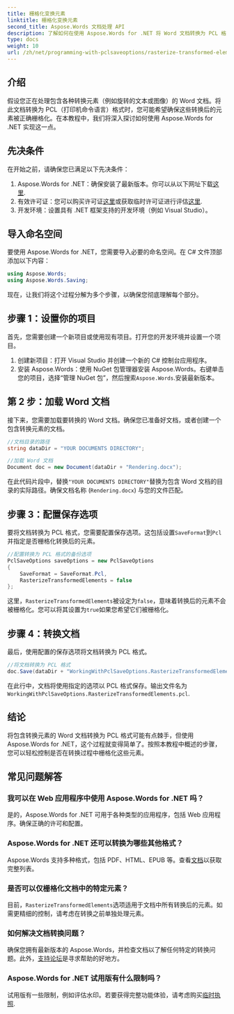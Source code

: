 ```yaml
---
title: 栅格化变换元素
linktitle: 栅格化变换元素
second_title: Aspose.Words 文档处理 API
description: 了解如何在使用 Aspose.Words for .NET 将 Word 文档转换为 PCL 格式时栅格化转换后的元素。包含分步指南。
type: docs
weight: 10
url: /zh/net/programming-with-pclsaveoptions/rasterize-transformed-elements/
---
```

## 介绍

假设您正在处理包含各种转换元素（例如旋转的文本或图像）的 Word 文档。将此文档转换为 PCL（打印机命令语言）格式时，您可能希望确保这些转换后的元素被正确栅格化。在本教程中，我们将深入探讨如何使用 Aspose.Words for .NET 实现这一点。

## 先决条件

在开始之前，请确保您已满足以下先决条件：

1.  Aspose.Words for .NET：确保安装了最新版本。你可以从以下网址下载[这里](https://releases.aspose.com/words/net/).
2. 有效许可证：您可以购买许可证[这里](https://purchase.aspose.com/buy)或获取临时许可证进行评估[这里](https://purchase.aspose.com/temporary-license/).
3. 开发环境：设置具有 .NET 框架支持的开发环境（例如 Visual Studio）。

## 导入命名空间

要使用 Aspose.Words for .NET，您需要导入必要的命名空间。在 C# 文件顶部添加以下内容：

```csharp
using Aspose.Words;
using Aspose.Words.Saving;
```

现在，让我们将这个过程分解为多个步骤，以确保您彻底理解每个部分。

## 步骤 1：设置你的项目

首先，您需要创建一个新项目或使用现有项目。打开您的开发环境并设置一个项目。

1. 创建新项目：打开 Visual Studio 并创建一个新的 C# 控制台应用程序。
2. 安装 Aspose.Words：使用 NuGet 包管理器安装 Aspose.Words。右键单击您的项目，选择“管理 NuGet 包”，然后搜索`Aspose.Words`.安装最新版本。

## 第 2 步：加载 Word 文档

接下来，您需要加载要转换的 Word 文档。确保您已准备好文档，或者创建一个包含转换元素的文档。

```csharp
//文档目录的路径
string dataDir = "YOUR DOCUMENTS DIRECTORY";

//加载 Word 文档
Document doc = new Document(dataDir + "Rendering.docx");
```

在此代码片段中，替换`"YOUR DOCUMENTS DIRECTORY"`替换为包含 Word 文档的目录的实际路径。确保文档名称 (`Rendering.docx`) 与您的文件匹配。

## 步骤 3：配置保存选项

要将文档转换为 PCL 格式，您需要配置保存选项。这包括设置`SaveFormat`到`Pcl`并指定是否栅格化转换后的元素。

```csharp
//配置转换为 PCL 格式的备份选项
PclSaveOptions saveOptions = new PclSaveOptions
{
    SaveFormat = SaveFormat.Pcl,
    RasterizeTransformedElements = false
};
```

这里，`RasterizeTransformedElements`被设定为`false`，意味着转换后的元素不会被栅格化。您可以将其设置为`true`如果您希望它们被栅格化。

## 步骤 4：转换文档

最后，使用配置的保存选项将文档转换为 PCL 格式。

```csharp
//将文档转换为 PCL 格式
doc.Save(dataDir + "WorkingWithPclSaveOptions.RasterizeTransformedElements.pcl", saveOptions);
```

在此行中，文档将使用指定的选项以 PCL 格式保存。输出文件名为`WorkingWithPclSaveOptions.RasterizeTransformedElements.pcl`.

## 结论

将包含转换元素的 Word 文档转换为 PCL 格式可能有点棘手，但使用 Aspose.Words for .NET，这个过程就变得简单了。按照本教程中概述的步骤，您可以轻松控制是否在转换过程中栅格化这些元素。

## 常见问题解答

### 我可以在 Web 应用程序中使用 Aspose.Words for .NET 吗？  
是的，Aspose.Words for .NET 可用于各种类型的应用程序，包括 Web 应用程序。确保正确的许可和配置。

### Aspose.Words for .NET 还可以转换为哪些其他格式？  
Aspose.Words 支持多种格式，包括 PDF、HTML、EPUB 等。查看[文档](https://reference.aspose.com/words/net/)以获取完整列表。

### 是否可以仅栅格化文档中的特定元素？  
目前，`RasterizeTransformedElements`选项适用于文档中所有转换后的元素。如需更精细的控制，请考虑在转换之前单独处理元素。

### 如何解决文档转换问题？  
确保您拥有最新版本的 Aspose.Words，并检查文档以了解任何特定的转换问题。此外，[支持论坛](https://forum.aspose.com/c/words/8)是寻求帮助的好地方。

### Aspose.Words for .NET 试用版有什么限制吗？  
试用版有一些限制，例如评估水印。若要获得完整功能体验，请考虑购买[临时执照](https://purchase.aspose.com/temporary-license/).
